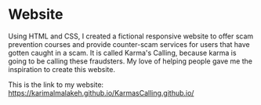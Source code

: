 # Website
Using HTML and CSS, I created a fictional responsive website to offer scam prevention courses and provide counter-scam services for users that have gotten caught in a scam. It is called Karma's Calling, because karma is going to be calling these fraudsters. My love of helping people gave me the inspiration to create this website.

This is the link to my website: https://karimalmalakeh.github.io/KarmasCalling.github.io/